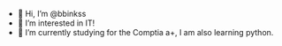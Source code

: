 - 👋 Hi, I’m @bbinkss
- 👀 I’m interested in IT!
- 🌱 I’m currently studying for the Comptia a+, I am also learning python. 
